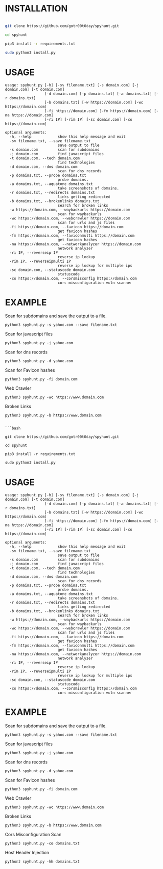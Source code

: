 
# INSTALLATION

```bash

git clone https://github.com/gotr00t0day/spyhunt.git

cd spyhunt

pip3 install -r requirements.txt

sudo python3 install.py

```

# USAGE 

```
usage: spyhunt.py [-h] [-sv filename.txt] [-s domain.com] [-j domain.com] [-t domain.com]
                  [-d domain.com] [-p domains.txt] [-a domains.txt] [-r domains.txt]
                  [-b domains.txt] [-w https://domain.com] [-wc https://domain.com]
                  [-fi https://domain.com] [-fm https://domain.com] [-na https://domain.com]
                  [-ri IP] [-rim IP] [-sc domain.com] [-co https://domain.com]

optional arguments:
  -h, --help            show this help message and exit
  -sv filename.txt, --save filename.txt
                        save output to file
  -s domain.com         scan for subdomains
  -j domain.com         find javascript files
  -t domain.com, --tech domain.com
                        find technologies
  -d domain.com, --dns domain.com
                        scan for dns records
  -p domains.txt, --probe domains.txt
                        probe domains.
  -a domains.txt, --aquatone domains.txt
                        take screenshots of domains.
  -r domains.txt, --redirects domains.txt
                        links getting redirected
  -b domains.txt, --brokenlinks domains.txt
                        search for broken links
  -w https://domain.com, --waybackurls https://domain.com
                        scan for waybackurls
  -wc https://domain.com, --webcrawler https://domain.com
                        scan for urls and js files
  -fi https://domain.com, --favicon https://domain.com
                        get favicon hashes
  -fm https://domain.com, --faviconmulti https://domain.com
                        get favicon hashes
  -na https://domain.com, --networkanalyzer https://domain.com
                        network analyzer
  -ri IP, --reverseip IP
                        reverse ip lookup
  -rim IP, --reverseipmulti IP
                        reverse ip lookup for multiple ips
  -sc domain.com, --statuscode domain.com
                        statuscode
  -co https://domain.com, --corsmisconfig https://domain.com
                        cors misconfiguration vuln scanner                                 
```

# EXAMPLE

Scan for subdomains and save the output to a file.
```
python3 spyhunt.py -s yahoo.com --save filename.txt
```
Scan for javascript files 
```
python3 spyhunt.py -j yahoo.com
```
Scan for dns records
```
python3 spyhunt.py -d yahoo.com
```
Scan for FavIcon hashes 
```
python3 spyhunt.py -fi domain.com
```
Web Crawler
```
python3 spyhunt.py -wc https://www.domain.com
```
Broken Links
```
python3 spyhunt.py -b https://www.domain.com


```bash

git clone https://github.com/gotr00t0day/spyhunt.git

cd spyhunt

pip3 install -r requirements.txt

sudo python3 install.py

```

# USAGE 

```
usage: spyhunt.py [-h] [-sv filename.txt] [-s domain.com] [-j domain.com] [-t domain.com]
                  [-d domain.com] [-p domains.txt] [-a domains.txt] [-r domains.txt]
                  [-b domains.txt] [-w https://domain.com] [-wc https://domain.com]
                  [-fi https://domain.com] [-fm https://domain.com] [-na https://domain.com]
                  [-ri IP] [-rim IP] [-sc domain.com] [-co https://domain.com]

optional arguments:
  -h, --help            show this help message and exit
  -sv filename.txt, --save filename.txt
                        save output to file
  -s domain.com         scan for subdomains
  -j domain.com         find javascript files
  -t domain.com, --tech domain.com
                        find technologies
  -d domain.com, --dns domain.com
                        scan for dns records
  -p domains.txt, --probe domains.txt
                        probe domains.
  -a domains.txt, --aquatone domains.txt
                        take screenshots of domains.
  -r domains.txt, --redirects domains.txt
                        links getting redirected
  -b domains.txt, --brokenlinks domains.txt
                        search for broken links
  -w https://domain.com, --waybackurls https://domain.com
                        scan for waybackurls
  -wc https://domain.com, --webcrawler https://domain.com
                        scan for urls and js files
  -fi https://domain.com, --favicon https://domain.com
                        get favicon hashes
  -fm https://domain.com, --faviconmulti https://domain.com
                        get favicon hashes
  -na https://domain.com, --networkanalyzer https://domain.com
                        network analyzer
  -ri IP, --reverseip IP
                        reverse ip lookup
  -rim IP, --reverseipmulti IP
                        reverse ip lookup for multiple ips
  -sc domain.com, --statuscode domain.com
                        statuscode
  -co https://domain.com, --corsmisconfig https://domain.com
                        cors misconfiguration vuln scanner                                 
```

# EXAMPLE

Scan for subdomains and save the output to a file.
```
python3 spyhunt.py -s yahoo.com --save filename.txt
```
Scan for javascript files 
```
python3 spyhunt.py -j yahoo.com
```
Scan for dns records
```
python3 spyhunt.py -d yahoo.com
```
Scan for FavIcon hashes 
```
python3 spyhunt.py -fi domain.com
```
Web Crawler
```
python3 spyhunt.py -wc https://www.domain.com
```
Broken Links
```
python3 spyhunt.py -b https://www.domain.com
```
Cors Misconfiguration Scan
```
python3 spyhunt.py -co domains.txt
```
Host Header Injection
```
python3 spyhunt.py -hh domains.txt

